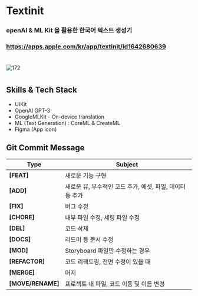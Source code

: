 # Textinit
### openAI &amp; ML Kit 을 활용한 한국어 텍스트 생성기
### https://apps.apple.com/kr/app/textinit/id1642680639 

#
![172](https://user-images.githubusercontent.com/82718756/188345624-0e32d258-a7ab-4f8a-b8a8-943e0181a0ce.png)
#


## Skills & Tech Stack
- UIKit
- OpenAI GPT-3
- GoogleMLKit - On-device translation 
- ML (Text Generation)
: CoreML & CreateML
- Figma (App icon)

## Git Commit Message
|Type|Subject|
|---|---|
|**[FEAT]**|새로운 기능 구현|
|**[ADD]**|새로운 뷰, 부수적인 코드 추가, 에셋, 파일, 데이터 등 추가|
|**[FIX]**|버그 수정|
|**[CHORE]**|내부 파일 수정, 세팅 파일 수정|
|**[DEL]**|코드 삭제|
|**[DOCS]**|리드미 등 문서 수정|
|**[MOD]**|Storyboard 파일만 수정하는 경우|
|**[REFACTOR]**|코드 리팩토링, 전면 수정이 있을 때| 
|**[MERGE]**|머지|
|**[MOVE/RENAME]**|프로젝트 내 파일, 코드 이동 및 이름 변경|
